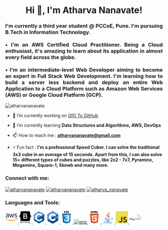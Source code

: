 <h1 align="center">Hi 👋, I'm Atharva Nanavate!</h1>
<h3 align="justify">I'm currently a third year student @ PCCoE, Pune. I'm pursuing B.Tech in Information Technology. 
  <br><br>
  • I'm an AWS Certified Cloud Practitioner. Being a Cloud enthusiast, it's amazing to learn about its application in almost every field across the globe. 
  <br><br>
  • I'm an intermediate-level Web Developer aiming to become an expert in Full Stack Web Development. I'm learning how to build a server less backend and deploy an entire Web Application to a Cloud Platform such as Amazon Web Services (AWS) or Google Cloud Platform (GCP).</h3>

<p align="left"> <img src="https://komarev.com/ghpvc/?username=atharvananavate&label=Profile%20views&color=0e75b6&style=flat" alt="atharvananavate" /> </p>

- 🔭 I’m currently working on [GfG To GitHub](https://github.com/AtharvaNanavate/GfG-To-GitHub)

- 🌱 I’m currently learning **Data Structures and Algorithms, AWS, DevOps**

- 📫 How to reach me : **atharvananavate@gmail.com**

- ⚡ Fun fact : **I'm a professional Speed Cuber. I can solve the traditional 3x3 cube in an average of 15 seconds. Apart from this, I can also solve 15+ different types of cubes and puzzles, like 2x2 - 7x7, Pyraminx, Megaminx, Square-1, Skewb and many more.**

<h3 align="left">Connect with me:</h3>
<p align="left">
<a href="https://linkedin.com/in/atharvananavate" target="blank"><img align="center" src="https://raw.githubusercontent.com/rahuldkjain/github-profile-readme-generator/master/src/images/icons/Social/linked-in-alt.svg" alt="atharvananavate" height="30" width="40" /></a>
<a href="https://www.leetcode.com/atharvananavate" target="blank"><img align="center" src="https://raw.githubusercontent.com/rahuldkjain/github-profile-readme-generator/master/src/images/icons/Social/leet-code.svg" alt="atharvananavate" height="30" width="40" /></a>
<a href="https://auth.geeksforgeeks.org/user/atharva_nanavate" target="blank"><img align="center" src="https://raw.githubusercontent.com/rahuldkjain/github-profile-readme-generator/master/src/images/icons/Social/geeks-for-geeks.svg" alt="atharva_nanavate" height="30" width="40" /></a>
</p>

<h3 align="left">Languages and Tools:</h3>
<p align="left"><a href="https://aws.amazon.com" target="_blank" rel="noreferrer"> <img src="https://raw.githubusercontent.com/devicons/devicon/master/icons/amazonwebservices/amazonwebservices-original-wordmark.svg" alt="aws" width="40" height="40"/> </a> <a href="https://getbootstrap.com" target="_blank" rel="noreferrer"> <img src="https://raw.githubusercontent.com/devicons/devicon/master/icons/bootstrap/bootstrap-plain-wordmark.svg" alt="bootstrap" width="40" height="40"/> </a> <a href="https://www.cprogramming.com/" target="_blank" rel="noreferrer"> <img src="https://raw.githubusercontent.com/devicons/devicon/master/icons/c/c-original.svg" alt="c" width="40" height="40"/> </a> <a href="https://www.w3schools.com/cpp/" target="_blank" rel="noreferrer"> <img src="https://raw.githubusercontent.com/devicons/devicon/master/icons/cplusplus/cplusplus-original.svg" alt="cplusplus" width="40" height="40"/> </a> <a href="https://www.w3schools.com/css/" target="_blank" rel="noreferrer"> <img src="https://raw.githubusercontent.com/devicons/devicon/master/icons/css3/css3-original-wordmark.svg" alt="css3" width="40" height="40"/> </a> <a href="https://cloud.google.com" target="_blank" rel="noreferrer"> <img src="https://www.vectorlogo.zone/logos/google_cloud/google_cloud-icon.svg" alt="gcp" width="40" height="40"/> </a> <a href="https://www.w3.org/html/" target="_blank" rel="noreferrer"> <img src="https://raw.githubusercontent.com/devicons/devicon/master/icons/html5/html5-original-wordmark.svg" alt="html5" width="40" height="40"/> </a> <a href="https://www.java.com" target="_blank" rel="noreferrer"> <img src="https://raw.githubusercontent.com/devicons/devicon/master/icons/java/java-original.svg" alt="java" width="40" height="40"/> </a> <a href="https://developer.mozilla.org/en-US/docs/Web/JavaScript" target="_blank" rel="noreferrer"> <img src="https://raw.githubusercontent.com/devicons/devicon/master/icons/javascript/javascript-original.svg" alt="javascript" width="40" height="40"/> </a> <a href="https://www.mysql.com/" target="_blank" rel="noreferrer"> <img src="https://raw.githubusercontent.com/devicons/devicon/master/icons/mysql/mysql-original-wordmark.svg" alt="mysql" width="40" height="40"/> </a>  </p>
